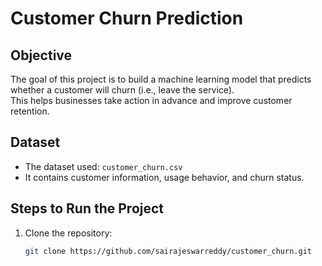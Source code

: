 # Customer Churn Prediction

## Objective
The goal of this project is to build a machine learning model that predicts whether a customer will churn (i.e., leave the service).  
This helps businesses take action in advance and improve customer retention.

## Dataset
- The dataset used: `customer_churn.csv`
- It contains customer information, usage behavior, and churn status.

## Steps to Run the Project
1. Clone the repository:
   ```bash
   git clone https://github.com/sairajeswarreddy/customer_churn.git
